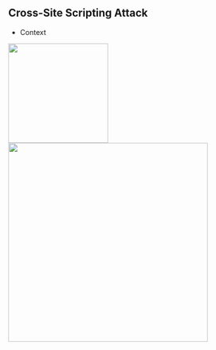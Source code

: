 ## Cross-Site Scripting Attack
- Context

<img src="https://user-images.githubusercontent.com/28957748/131208918-65f41266-6c35-4742-9164-37143b091171.png" height="200px" />

<img src="https://user-images.githubusercontent.com/28957748/131209062-ae47627c-b6a6-453e-ab91-e3ceddc9c8ad.png" height="400px" />
